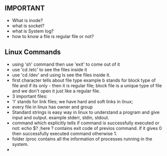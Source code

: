 ## IMPORTANT 
- What is inode?
- what is socket?
- what is System log?
- how to know a file is regular file or not?

## Linux Commands
- using 'sh' command then use 'exit' to come out of it
- use 'cd /etc' to see the files inside it
- use 'cd /dev' and using ls see the files inside it.
- first character tells about file type example b stands for block type  of file and if its only - then it is regular file; block file is a unique type of file and we don't open it just like a regular file.
- 3 important files: 
- 'l' stands for link files; we have hard and soft links in linux; 
- every file in linux has owner and group
- Standard strings is easy way in linux to understand a program and give input and output. example stderr, stdin, stdout.
- command which explicitly tells if command is successfully executed or not: echo $?    ;here ? contains exit code of previos command. if it gives 0 then successfully executed command otherwise 1.
- folder /proc contains all the information of processes running in the system.
- 
